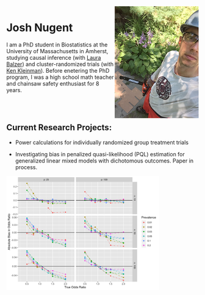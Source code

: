 <img style="float: right;" src="images/chainsaw1.jpg" alt="What I look like">

# Josh Nugent

I am a PhD student in Biostatistics at the University of Massachusetts in Amherst, studying causal inference (with [Laura Balzer](https://www.balzerlab.com/)) and cluster-randomized trials (with [Ken Kleinman](https://www.kleinman.science/)). Before enetering the PhD program, I was a high school math teacher and chainsaw safety enthusiast for 8 years.

<br/><br/>

## Current Research Projects:
 + Power calculations for individually randomized group treatment trials

 + Investigating bias in penalized quasi-likelihood (PQL) estimation for generalized linear mixed models with dichotomous outcomes. Paper in process.

<img align = "bottom" width="400" src="images/bias_pql_sbs1.png" alt="Bias in PQL estimation (plot)">
